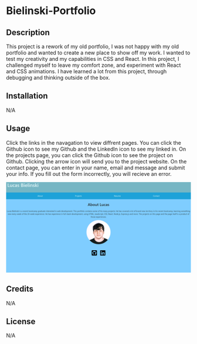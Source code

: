 # Bielinski-Portfolio

## Description

This project is a rework of my old portfolio, I was not happy with my old portfolio and wanted to create a new place to show off my work. I wanted to test my creativity and my capabilities in CSS and React. In this project, I challenged myself to leave my comfort zone, and experiment with React and CSS animations. I have learned a lot from this project, through debugging and thinking outside of the box.

## Installation

N/A

## Usage

Click the links in the navagation to view diffrent pages. You can click the Github icon to see my Github and the LinkedIn icon to see my linked in. On the projects page, you can click the Github icon to see the project on Github. Clicking the arrow icon will send you to the project website. On the contact page, you can enter in your name, email and message and submit your info. If you fill out the form incorrectly, you will recieve an error.

![image of project](./src/images/projectimg.png)

## Credits

N/A

## License

N/A
